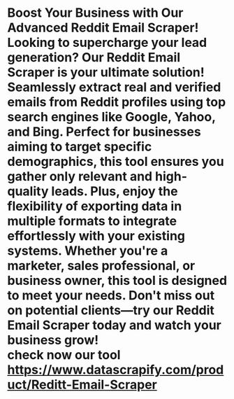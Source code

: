 # Boost Your Business with Our Advanced Reddit Email Scraper! <br/>Looking to supercharge your lead generation? Our Reddit Email Scraper is your ultimate solution! Seamlessly extract real and verified emails from Reddit profiles using top search engines like Google, Yahoo, and Bing. Perfect for businesses aiming to target specific demographics, this tool ensures you gather only relevant and high-quality leads. Plus, enjoy the flexibility of exporting data in multiple formats to integrate effortlessly with your existing systems. Whether you're a marketer, sales professional, or business owner, this tool is designed to meet your needs. Don't miss out on potential clients—try our Reddit Email Scraper today and watch your business grow!<br/> check now our tool <br/> https://www.datascrapify.com/product/Reditt-Email-Scraper
